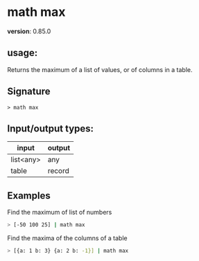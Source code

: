 # math max

**version**: 0.85.0

## **usage**:

Returns the maximum of a list of values, or of columns in a table.

## Signature

`> math max `

## Input/output types:

| input       | output |
| ----------- | ------ |
| list\<any\> | any    |
| table       | record |

## Examples

Find the maximum of list of numbers

```bash
> [-50 100 25] | math max
```

Find the maxima of the columns of a table

```bash
> [{a: 1 b: 3} {a: 2 b: -1}] | math max
```
